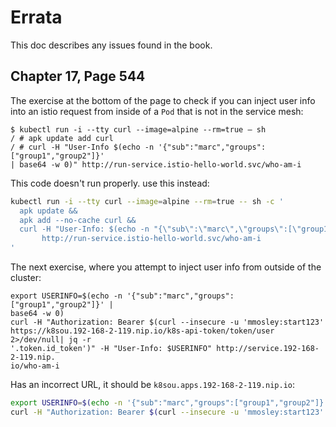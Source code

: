 # Errata

This doc describes any issues found in the book.

## Chapter 17, Page 544

The exercise at the bottom of the page to check if you can inject user info into an istio request from inside of a `Pod` that is not in the service mesh:

```
$ kubectl run -i --tty curl --image=alpine --rm=true – sh
/ # apk update add curl
/ # curl -H "User-Info $(echo -n '{"sub":"marc","groups":["group1","group2"]}'
| base64 -w 0)" http://run-service.istio-hello-world.svc/who-am-i
```

This code doesn't run properly.  use this instead:

```sh
kubectl run -i --tty curl --image=alpine --rm=true -- sh -c '
  apk update &&
  apk add --no-cache curl &&
  curl -H "User-Info: $(echo -n "{\"sub\":\"marc\",\"groups\":[\"group1\",\"group2\"]}" | base64 -w 0)" \
       http://run-service.istio-hello-world.svc/who-am-i
'
```

The next exercise, where you attempt to inject user info from outside of the cluster:

```
export USERINFO=$(echo -n '{"sub":"marc","groups":["group1","group2"]}' |
base64 -w 0)
curl -H "Authorization: Bearer $(curl --insecure -u 'mmosley:start123'
https://k8sou.192-168-2-119.nip.io/k8s-api-token/token/user 2>/dev/null| jq -r
'.token.id_token')" -H "User-Info: $USERINFO" http://service.192-168-2-119.nip.
io/who-am-i
```

Has an incorrect URL, it should be `k8sou.apps.192-168-2-119.nip.io`:

```sh
export USERINFO=$(echo -n '{"sub":"marc","groups":["group1","group2"]}' | base64 -w 0)
curl -H "Authorization: Bearer $(curl --insecure -u 'mmosley:start123' https://k8sou.apps.192-168-2-53.nip.io/k8s-api-token/token/user 2>/dev/null| jq -r '.token.id_token')" -H "User-Info: $USERINFO" http://service.192-168-2-53.nip.io/who-am-i
```